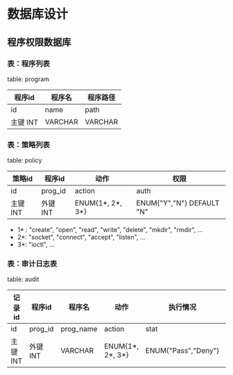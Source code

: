 # 数据库设计

## 程序权限数据库

### 表：程序列表

table: program

| 程序id   | 程序名  | 程序路径 |
| -------- | ------- | -------- |
| id       | name    | path     |
| 主键 INT | VARCHAR | VARCHAR  |

### 表：策略列表

table: policy

| 策略id   | 程序id   | 动作                | 权限                      |
| -------- | -------- | ------------------- | ------------------------- |
| id       | prog_id  | action              | auth                      |
| 主键 INT | 外键 INT | ENUM{1\*, 2\*, 3\*} | ENUM{"Y","N"} DEFAULT "N" |

- 1\* : "create", "open", "read", "write", "delete", "mkdir", "rmdir", ...
- 2\*: "socket", "connect", "accept", "listen", ...
- 3\*: "ioctl", ...

### 表：审计日志表

table: audit

| 记录id   | 程序id   | 程序名    | 动作                | 执行情况            | 时间     |
| -------- | -------- | --------- | ------------------- | ------------------- | -------- |
| id       | prog_id  | prog_name | action              | stat                | time     |
| 主键 INT | 外键 INT | VARCHAR   | ENUM{1\*, 2\*, 3\*} | ENUM{"Pass","Deny"} | DATETIME |

